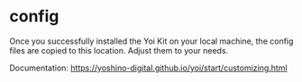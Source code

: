 # config

Once you successfully installed the Yoi Kit on your local machine, the config files are copied to this location. Adjust them to your needs.

Documentation: https://yoshino-digital.github.io/yoi/start/customizing.html